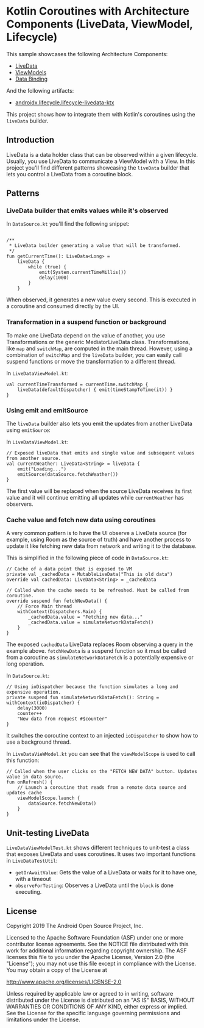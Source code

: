 Kotlin Coroutines with Architecture Components (LiveData, ViewModel, Lifecycle)
=============================================

This sample showcases the following Architecture Components:

* [LiveData](https://developer.android.com/reference/android/arch/lifecycle/LiveData.html)
* [ViewModels](https://developer.android.com/reference/android/arch/lifecycle/ViewModel.html)
* [Data Binding](https://developer.android.com/topic/libraries/data-binding)


And the following artifacts:

* [androidx.lifecycle.lifecycle-livedata-ktx](https://developer.android.com/jetpack/androidx/releases/lifecycle)

This project shows how to integrate them with Kotlin's coroutines using the `liveData` builder. 

Introduction
-------------

LiveData is a data holder class that can be observed within a given lifecycle. Usually, you use LiveData to communicate a ViewModel with a View. In this project you'll find different patterns showcasing the `liveData` builder that lets you control a LiveData from a coroutine block.

## Patterns

### LiveData builder that emits values while it's observed

In `DataSource.kt` you'll find the following snippet:

```

/**
 * LiveData builder generating a value that will be transformed.
 */
fun getCurrentTime(): LiveData<Long> =
    liveData {
        while (true) {
            emit(System.currentTimeMillis())
            delay(1000)
        }
    }
```

When observed, it generates a new value every second. This is executed in a coroutine and consumed directly by the UI.

### Transformation in a suspend function or background

To make one LiveData depend on the value of another, you use Transformations or the generic MediatorLiveData class.
Transformations, like `map` and `switchMap`, are computed in the main thread. However, using a combination of `switchMap` and the `liveData` builder, you can easily call suspend functions or move the transformation to a different thread.

In `LiveDataViewModel.kt`:

```
val currentTimeTransformed = currentTime.switchMap {
    liveData(defaultDispatcher) { emit(timeStampToTime(it)) }
}
```

### Using emit and emitSource

The `liveData` builder also lets you emit the updates from another LiveData using `emitSource`:

In `LiveDataViewModel.kt`:

```
// Exposed liveData that emits and single value and subsequent values from another source.
val currentWeather: LiveData<String> = liveData {
    emit("Loading...")
    emitSource(dataSource.fetchWeather())
}
```

The first value will be replaced when the source LiveData receives its first value and it will continue emitting all updates while `currentWeather` has observers.

### Cache value and fetch new data using coroutines

A very common pattern is to have the UI observe a LiveData source (for example, using Room as the source of truth) and have another process to update it like fetching new data from network and writing it to the database.

This is simplified in the following piece of code in `DataSource.kt`:

```
// Cache of a data point that is exposed to VM
private val _cachedData = MutableLiveData("This is old data")
override val cachedData: LiveData<String> = _cachedData

// Called when the cache needs to be refreshed. Must be called from coroutine.
override suspend fun fetchNewData() {
    // Force Main thread
    withContext(Dispatchers.Main) {
        _cachedData.value = "Fetching new data..."
        _cachedData.value = simulateNetworkDataFetch()
    }
}
```

The exposed `cachedData` LiveData replaces Room observing a query in the example above. `fetchNewData` is a suspend function so it must be called from a coroutine as `simulateNetworkDataFetch` is a potentially expensive or long operation.

In `DataSource.kt`:

```
// Using ioDispatcher because the function simulates a long and expensive operation.
private suspend fun simulateNetworkDataFetch(): String = withContext(ioDispatcher) {
    delay(3000)
    counter++
    "New data from request #$counter"
}
```

It switches the coroutine context to an injected `ioDispatcher` to show how to use a background thread.

In `LiveDataVieWModel.kt` you can see that the `viewModelScope` is used to call this function:

```
// Called when the user clicks on the "FETCH NEW DATA" button. Updates value in data source.
fun onRefresh() {
    // Launch a coroutine that reads from a remote data source and updates cache
    viewModelScope.launch {
        dataSource.fetchNewData()
    }
}
```

Unit-testing LiveData
-------------
`LiveDataViewModelTest.kt` shows different techniques to unit-test a class that exposes LiveData and uses coroutines. It uses two important functions in `LiveDataTestUtil`:
 - `getOrAwaitValue`:  Gets the value of a LiveData or waits for it to have one, with a timeout
 - `observeForTesting`: Observes a LiveData until the `block` is done executing.


License
--------

Copyright 2019 The Android Open Source Project, Inc.

Licensed to the Apache Software Foundation (ASF) under one or more contributor
license agreements.  See the NOTICE file distributed with this work for
additional information regarding copyright ownership.  The ASF licenses this
file to you under the Apache License, Version 2.0 (the "License"); you may not
use this file except in compliance with the License.  You may obtain a copy of
the License at

http://www.apache.org/licenses/LICENSE-2.0

Unless required by applicable law or agreed to in writing, software
distributed under the License is distributed on an "AS IS" BASIS, WITHOUT
WARRANTIES OR CONDITIONS OF ANY KIND, either express or implied.  See the
License for the specific language governing permissions and limitations under
the License.


